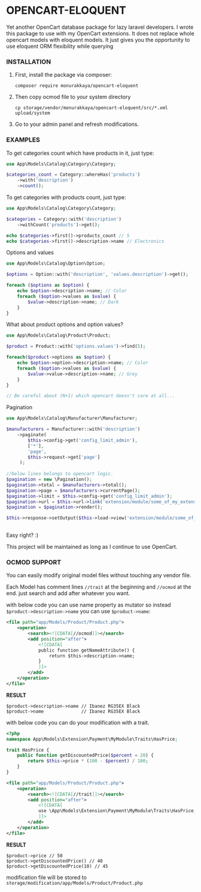 # OPENCART-ELOQUENT

Yet another OpenCart database package for lazy laravel developers.
I wrote this package to use with my OpenCart extensions. It does not replace whole opencart models with eloquent models. It just gives you the opportunity to use eloquent ORM flexibility while querying

### INSTALLATION
1. First, install the package via composer:
    ```shell
    composer require monurakkaya/opencart-eloquent
    ```
2. Then copy ocmod file to your system directory
    ```shell
    cp storage/vendor/monurakkaya/opencart-eloquent/src/*.xml upload/system
    ```
3. Go to your admin panel and refresh modifications.


### EXAMPLES
To get categories count which have products in it, just type:
```php
use App\Models\Catalog\Category\Category;

$categories_count = Category::whereHas('products')
    ->with('description')
    ->count();
```

To get categories with products count, just type:
```php
use App\Models\Catalog\Category\Category;

$categories = Category::with('description')
    ->withCount('products')->get();

echo $categories->first()->products_count // 5
echo $categories->first()->description->name // Electronics
```

Options and values 

```php
use App\Models\Catalog\Option\Option;

$options = Option::with('description', 'values.description')->get();

foreach ($options as $option) {
    echo $option->description->name; // Color
    foreach ($option->values as $value) {
        $value->description->name; // Dark
    }
}
```

What about product options and option values? 

```php
use App\Models\Catalog\Product\Product;

$product = Product::with('options.values')->find(5);

foreach($product->options as $option) {
    echo $option->option->description->name; // Color
    foreach ($option->values as $value) {
        $value->value->description->name; // Grey
    }
}

// Be careful about (N+1) which opencart doesn't care at all...
```

Pagination

```php
use App\Models\Catalog\Manufacturer\Manufacturer;

$manufacturers = Manufacturer::with('description')
    ->paginate(
        $this->config->get('config_limit_admin'), 
        ['*'], 
        'page', 
        $this->request->get['page']
     );
 
//below lines belongs to opencart logic.  
$pagination = new \Pagination();
$pagination->total = $manufacturers->total();
$pagination->page = $manufacturers->currentPage();
$pagination->limit = $this->config->get('config_limit_admin');
$pagination->url = $this->url->link('extension/module/some_of_my_extensions/manufacturer', 'user_token=' . $this->session->data['user_token']. '&page={page}', true);
$pagination = $pagination->render();

$this->response->setOutput($this->load->view('extension/module/some_of_my_extensions', compact('manufacturers', 'pagination')))
  
```

Easy right? :) 

This project will be maintained as long as I continue to use OpenCart.


### OCMOD SUPPORT
You can easily modify original model files without touching any vendor file. 

Each Model has comment lines `//trait` at the beginning and `//ocmod` at the end. just search and add after whatever you want.


with below code you can use name property as mutator so instead `$product->description->name` you can use `$product->name`:

```xml
<file path="app/Models/Product/Product.php">
    <operation>
        <search><![CDATA[//ocmod]]></search>
        <add position="after">
            <![CDATA[
            public function getNameAttribute() {
                return $this->description->name;
            }
            ]]>
        </add>
    </operation>
</file>
```

**RESULT** 
```
$product->description->name // Ibanez RG35EX Black
$product->name              // Ibanez RG35EX Black
```

with below code you can do your modification with a trait. 

```php
<?php
namespace App\Models\Extension\Payment\MyModule\Traits\HasPrice;

trait HasPrice {
    public function getDiscountedPrice($percent = 20) {
        return $this->price * (100 - $percent) / 100;
    }
}
```

```xml
<file path="app/Models/Product/Product.php">
    <operation>
        <search><![CDATA[//trait]]></search>
        <add position="after">
            <![CDATA[
            use \App\Models\Extension\Payment\MyModule\Traits\HasPrice;
            ]]>
        </add>
    </operation>
</file>
```
**RESULT**
```
$product->price // 50
$product->getDiscountedPrice() // 40
$product->getDiscountedPrice(10) // 45
```


modification file will be stored to `storage/modification/app/Models/Product/Product.php`
